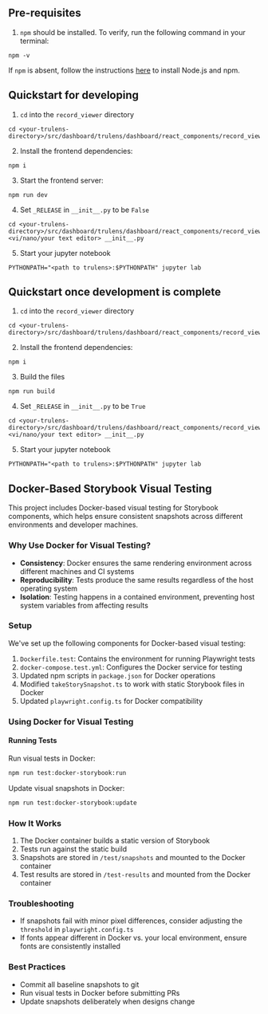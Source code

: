 ## Pre-requisites

1. `npm` should be installed. To verify, run the following command in your terminal:

```
npm -v
```

If `npm` is absent, follow the instructions [here](https://docs.npmjs.com/downloading-and-installing-node-js-and-npm) to install Node.js and npm.

## Quickstart for developing

1. `cd` into the `record_viewer` directory

```
cd <your-trulens-directory>/src/dashboard/trulens/dashboard/react_components/record_viewer_otel
```

2. Install the frontend dependencies:

```
npm i
```

3. Start the frontend server:

```
npm run dev
```

4. Set `_RELEASE` in `__init__.py` to be `False`

```
cd <your-trulens-directory>/src/dashboard/trulens/dashboard/react_components/record_viewer_otel
<vi/nano/your text editor> __init__.py
```

5. Start your jupyter notebook

```
PYTHONPATH="<path to trulens>:$PYTHONPATH" jupyter lab
```

## Quickstart once development is complete

1. `cd` into the `record_viewer` directory

```
cd <your-trulens-directory>/src/dashboard/trulens/dashboard/react_components/record_viewer_otel
```

2. Install the frontend dependencies:

```
npm i
```

3. Build the files

```
npm run build
```

4. Set `_RELEASE` in `__init__.py` to be `True`

```
cd <your-trulens-directory>/src/dashboard/trulens/dashboard/react_components/record_viewer_otel
<vi/nano/your text editor> __init__.py
```

5. Start your jupyter notebook

```
PYTHONPATH="<path to trulens>:$PYTHONPATH" jupyter lab
```

## Docker-Based Storybook Visual Testing

This project includes Docker-based visual testing for Storybook components, which helps ensure consistent snapshots across different environments and developer machines.

### Why Use Docker for Visual Testing?

- **Consistency**: Docker ensures the same rendering environment across different machines and CI systems
- **Reproducibility**: Tests produce the same results regardless of the host operating system
- **Isolation**: Testing happens in a contained environment, preventing host system variables from affecting results

### Setup

We've set up the following components for Docker-based visual testing:

1. `Dockerfile.test`: Contains the environment for running Playwright tests
2. `docker-compose.test.yml`: Configures the Docker service for testing
3. Updated npm scripts in `package.json` for Docker operations
4. Modified `takeStorySnapshot.ts` to work with static Storybook files in Docker
5. Updated `playwright.config.ts` for Docker compatibility

### Using Docker for Visual Testing

#### Running Tests

Run visual tests in Docker:

```bash
npm run test:docker-storybook:run
```

Update visual snapshots in Docker:

```bash
npm run test:docker-storybook:update
```

### How It Works

1. The Docker container builds a static version of Storybook
2. Tests run against the static build
3. Snapshots are stored in `/test/snapshots` and mounted to the Docker container
4. Test results are stored in `/test-results` and mounted from the Docker container

### Troubleshooting

- If snapshots fail with minor pixel differences, consider adjusting the `threshold` in `playwright.config.ts`
- If fonts appear different in Docker vs. your local environment, ensure fonts are consistently installed

### Best Practices

- Commit all baseline snapshots to git
- Run visual tests in Docker before submitting PRs
- Update snapshots deliberately when designs change
